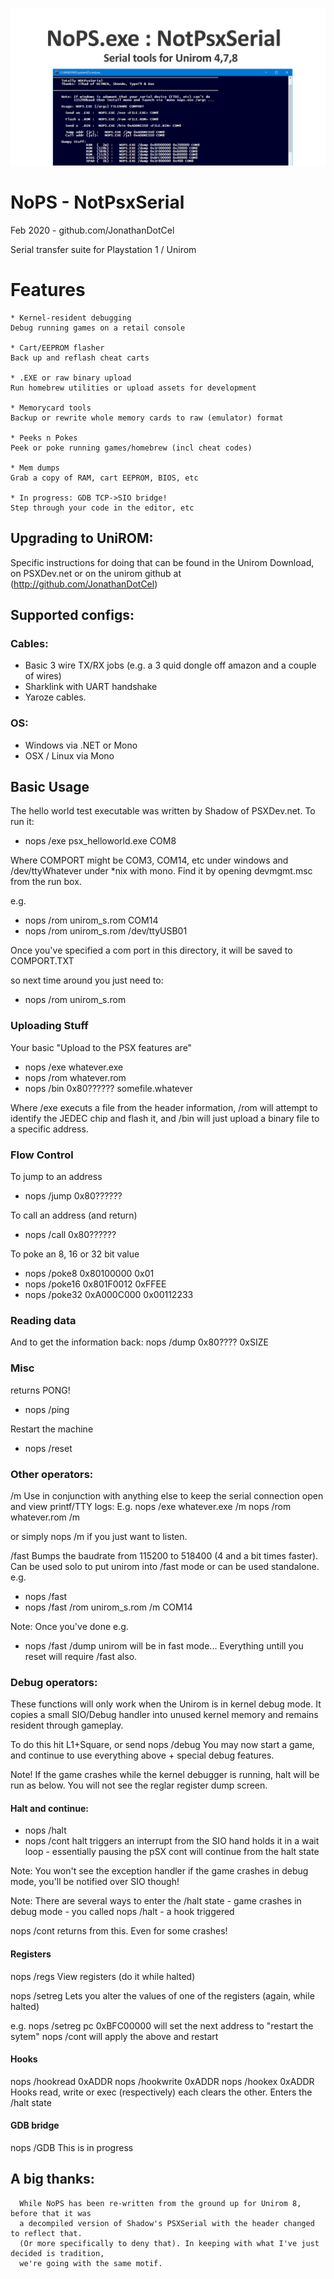 
![](social_card_PNG.png)

# NoPS - NotPsxSerial
Feb 2020 - github.com/JonathanDotCel

Serial transfer suite for Playstation 1 / Unirom

# Features

    * Kernel-resident debugging
    Debug running games on a retail console

    * Cart/EEPROM flasher
    Back up and reflash cheat carts

    * .EXE or raw binary upload
    Run homebrew utilities or upload assets for development
    
    * Memorycard tools
    Backup or rewrite whole memory cards to raw (emulator) format
    
    * Peeks n Pokes
    Peek or poke running games/homebrew (incl cheat codes)
    
    * Mem dumps
    Grab a copy of RAM, cart EEPROM, BIOS, etc

    * In progress: GDB TCP->SIO bridge!
    Step through your code in the editor, etc

## Upgrading to UniROM:
    
   Specific instructions for doing that can be found in the Unirom Download,
   on PSXDev.net or on the unirom github at (http://github.com/JonathanDotCel)

## Supported configs:

### Cables:
  * Basic 3 wire TX/RX jobs
   (e.g. a 3 quid dongle off amazon and a couple of wires)
  * Sharklink with UART handshake
  * Yaroze cables.

### OS:
  * Windows via .NET or Mono
  * OSX / Linux via Mono



## Basic Usage

The hello world test executable was written by Shadow of PSXDev.net.
To run it:
* nops /exe psx_helloworld.exe COM8

Where COMPORT might be COM3, COM14, etc under windows and /dev/ttyWhatever under *nix with mono.
Find it by opening devmgmt.msc from the run box.

e.g.
* nops /rom unirom_s.rom COM14
* nops /rom unirom_s.rom /dev/ttyUSB01

Once you've specified a com port in this directory, it will be saved to COMPORT.TXT

so next time around you just need to:

* nops /rom unirom_s.rom

### Uploading Stuff

Your basic "Upload to the PSX features are"

* nops /exe whatever.exe
* nops /rom whatever.rom
* nops /bin 0x80?????? somefile.whatever

Where /exe executs a file from the header information, /rom will attempt to identify the JEDEC chip and flash it, and /bin will just upload a binary file to a specific address.

### Flow Control

To jump to an address
* nops /jump 0x80?????? 

To call an address (and return)
* nops /call 0x80?????? 

To poke an 8, 16 or 32 bit value
* nops /poke8 0x80100000 0x01
* nops /poke16 0x801F0012 0xFFEE
* nops /poke32 0xA000C000 0x00112233

### Reading data

 And to get the information back:
 nops /dump 0x80???? 0xSIZE

### Misc

returns PONG!
* nops /ping 

Restart the machine
* nops /reset


### Other operators:

/m
Use in conjunction with anything else to keep the serial connection open and view printf/TTY logs:
E.g.
nops /exe whatever.exe /m
nops /rom whatever.rom /m

or simply
nops /m
if you just want to listen.

/fast
Bumps the baudrate from 115200 to 518400 (4 and a bit times faster).
Can be used solo to put unirom into /fast mode or can be used standalone.
e.g.
* nops /fast
* nops /fast /rom unirom_s.rom /m COM14

Note: Once you've done e.g. 
* nops /fast /dump
 unirom will be in fast mode... Everything untill you reset will require /fast also.

### Debug operators:

These functions will only work when the Unirom is in kernel debug mode.
It copies a small SIO/Debug handler into unused kernel memory and remains resident through gameplay.

To do this hit L1+Square, or send 
nops /debug
You may now start a game, and continue to use everything above + special debug features.

Note!
If the game crashes while the kernel debugger is running, halt will be run as below.
You will not see the reglar register dump screen.

#### Halt and continue:
* nops /halt
* nops /cont
halt triggers an interrupt from the SIO hand holds it in a wait loop - essentially pausing the pSX
cont will continue from the halt state

Note: You won't see the exception handler if the game crashes in debug mode, you'll be notified over SIO though!

Note: There are several ways to enter the /halt state
      - game crashes in debug mode
      - you called nops /halt
      - a hook triggered

nops /cont returns from this. Even for some crashes!

#### Registers

nops /regs 
View registers 
(do it while halted)

nops /setreg
Lets you alter the values of one of the registers
(again, while halted)

e.g.
nops /setreg pc 0xBFC00000
will set the next address to "restart the sytem"
nops /cont
will apply the above and restart

#### Hooks

nops /hookread 0xADDR
nops /hookwrite 0xADDR
nops /hookex 0xADDR
Hooks read, write or exec (respectively) each clears the other.
Enters the /halt state

#### GDB bridge

nops /GDB
This is in progress





## A big thanks:
      While NoPS has been re-written from the ground up for Unirom 8, before that it was
      a decompiled version of Shadow's PSXSerial with the header changed to reflect that.
      (Or more specifically to deny that). In keeping with what I've just decided is tradition,
      we're going with the same motif.

    
 
